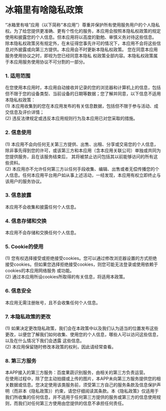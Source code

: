 # 冰箱里有啥隐私政策
“冰箱里有啥”应用（以下简称“本应用”）尊重并保护所有使用服务用户的个人隐私权。为了给您提供更准确、更有个性化的服务，本应用会按照本隐私权政策的规定使用和披露您的个人信息。但本应用将以高度的勤勉、审慎义务对待这些信息。 除本隐私权政策另有规定外，在未征得您事先许可的情况下，本应用不会将这些信息对外披露或向第三方提供。本应用会不时更新本隐私权政策。 您在同意本应用服务使用协议之时，即视为您已经同意本隐私 权政策全部内容。本隐私权政策属于本应用服务使用协议不可分割的一部分。

### 1. 适用范围
在您使用本应用时，本应用自动接收并记录的您的浏览器和计算机上的信息，包括但不限于您的设备类型、当前设备的日期等数据；您了解并同意，以下信息不适用本隐私权政策：<br>
(1) 本应用收集到的您在本应用发布的有关信息数据，包括但不限于参与活动、成交信息及评价详情；<br>
(2) 违反法律规定或违反本应用规则行为及本应用已对您采取的措施。

### 2. 信息使用
(1) 本应用不会向任何无关第三方提供、出售、出租、分享或交易您的个人信息，除非事先得到您的许可，或该第三方和本应用（含本应用关联公司）单独或共同为您提供服务，且在该服务结束后， 其将被禁止访问包括其以前能够访问的所有这些资料。<br>
(2) 本应用亦不允许任何第三方以任何手段收集、编辑、出售或者无偿传播您的个人信息。任何本应用平台用户如从事上述活动，一经发现，本应用有权立即终止与该用户的服务协议。

### 3. 信息披露
本应用不会收集和披露任何个人信息。

### 4. 信息存储和交换
本应用不会存储和交换任何个人信息。

### 5. Cookie的使用
(1) 您有权选择接受或拒绝接受cookies。您可以通过修改浏览器设置的方式拒绝接受cookies。但如果您选择拒绝接受cookies，则您可能无法登录或使用依赖于cookies的本应用网络服务 或功能。<br>
(2) 通过本应用所设cookies所取得的有关信息，将适用本政策。

### 6. 信息安全
本应用无需注册账号，且不会收集任何个人信息。

### 7. 本隐私政策的更改
(1) 如果决定更改隐私政策，我们会在本政策中以及我们认为适当的位置发布这些更改，以便您了解我们如何收集、使用您的个人信息，哪些人可以访问这些信息，以及在什么情况下我们会透露 这些信息。<br>
(2) 本应用保留随时修改本政策的权利，因此请经常查看。

### 8. 第三方服务
本APP接入的第三方服务：百度果蔬识别服务，由相关的第三方负责运营。
<br>
在使用过程中，除了您主动拍摄或上传的图片，本APP未向第三方服务提供您的相关数据或信息。您决定使用该类服务前，须受第三方自己的服务条款及信息保护声明（而非本《隐私政策》）约束，请您仔细阅读其条款。本《隐私政策》仅适用于我们所收集的任何信息，并不适用于任何第三方提供的服务或第三方的信息使用规则，而我们对任何第三方使用由您提供的信息不承担任何责任。
